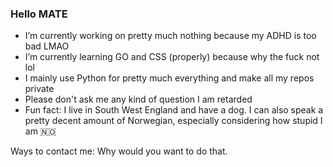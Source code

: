 ### Hello MATE


- I’m currently working on pretty much nothing because my ADHD is too bad LMAO
- I’m currently learning GO and CSS (properly) because why the fuck not lol
- I mainly use Python for pretty much everything and make all my repos private 
- Please don't ask me any kind of question I am retarded 
- Fun fact: I live in South West England and have a dog. I can also speak a pretty decent amount of Norwegian, especially considering how stupid I am 🇳🇴


Ways to contact me:
Why would you want to do that.
